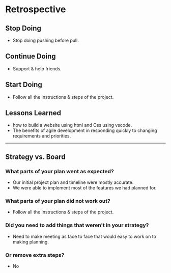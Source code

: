 # Retrospective

## Stop Doing

- Stop doing pushing before pull.

## Continue Doing

- Support & help friends.

## Start Doing

- Follow all the instructions & steps of the project.

## Lessons Learned

- how to build a website using html and Css using vscode.
- The benefits of agile development in responding quickly to changing
  requirements and priorities.

---

## Strategy vs. Board

### What parts of your plan went as expected?

- Our initial project plan and timeline were mostly accurate.
- We were able to implement most of the features we had planned for.

### What parts of your plan did not work out?

- Follow all the instructions & steps of the project.

### Did you need to add things that weren't in your strategy?

- Need to make meeting as face to face that would easy to work on to making
  planning.

### Or remove extra steps?

- No
